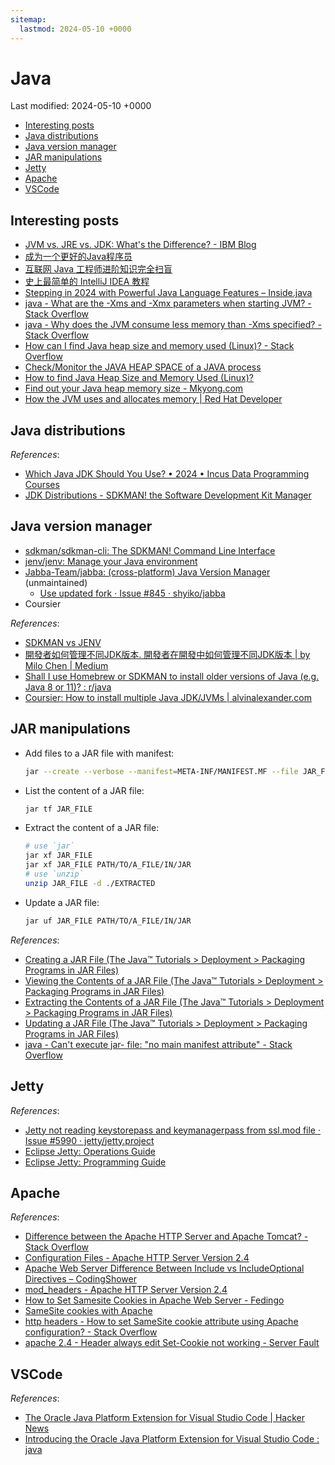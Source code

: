 ```yaml
---
sitemap:
  lastmod: 2024-05-10 +0000
---
```


# Java

Last modified: 2024-05-10 +0000

- [Interesting posts](#interesting-posts)
- [Java distributions](#java-distributions)
- [Java version manager](#java-version-manager)
- [JAR manipulations](#jar-manipulations)
- [Jetty](#jetty)
- [Apache](#apache)
- [VSCode](#vscode)

## Interesting posts

- [JVM vs. JRE vs. JDK: What's the Difference? - IBM Blog](https://www.ibm.com/blog/jvm-vs-jre-vs-jdk/)
- [成为一个更好的Java程序员](https://github.com/crisxuan/bestJavaer)
- [互联网 Java 工程师进阶知识完全扫盲](https://github.com/doocs/advanced-java)
- [史上最简单的 IntelliJ IDEA 教程](https://github.com/guobinhit/intellij-idea-tutorial)
- [Stepping in 2024 with Powerful Java Language Features – Inside.java](https://inside.java/2024/01/16/wrapup-java-lang-features/)
- [java - What are the -Xms and -Xmx parameters when starting JVM? - Stack Overflow](https://stackoverflow.com/questions/14763079/what-are-the-xms-and-xmx-parameters-when-starting-jvm)
- [java - Why does the JVM consume less memory than -Xms specified? - Stack Overflow](https://stackoverflow.com/questions/12108706/why-does-the-jvm-consume-less-memory-than-xms-specified)
- [How can I find Java heap size and memory used (Linux)? - Stack Overflow](https://stackoverflow.com/questions/12797560/how-can-i-find-java-heap-size-and-memory-used-linux)
- [Check/Monitor the JAVA HEAP SPACE of a JAVA process](https://knowledge.informatica.com/s/article/588051?language=en_US)
- [How to find Java Heap Size and Memory Used (Linux)?](https://www.w3docs.com/snippets/java/how-to-find-java-heap-size-and-memory-used-linux.html)
- [Find out your Java heap memory size - Mkyong.com](https://mkyong.com/java/find-out-your-java-heap-memory-size/)
- [How the JVM uses and allocates memory \| Red Hat Developer](https://developers.redhat.com/articles/2021/09/09/how-jvm-uses-and-allocates-memory)

## Java distributions

*References*:

- [Which Java JDK Should You Use? • 2024 • Incus Data Programming Courses](https://incusdata.com/blog/which-java-jdk-should-you-use)
- [JDK Distributions - SDKMAN! the Software Development Kit Manager](https://sdkman.io/jdks)

## Java version manager

- [sdkman/sdkman-cli: The SDKMAN! Command Line Interface](https://github.com/sdkman/sdkman-cli)
- [jenv/jenv: Manage your Java environment](https://github.com/jenv/jenv)
- [Jabba-Team/jabba: (cross-platform) Java Version Manager](https://github.com/Jabba-Team/jabba) (unmaintained)
  - [Use updated fork · Issue #845 · shyiko/jabba](https://github.com/shyiko/jabba/issues/845)
- Coursier

*References*:

- [SDKMAN vs JENV](https://gist.github.com/tfield/55064fc0c3f80fa67f624874f0b8d55e)
- [開發者如何管理不同JDK版本. 開發者在開發中如何管理不同JDK版本 \| by Milo Chen \| Medium](https://milochen.medium.com/%E9%96%8B%E7%99%BC%E8%80%85%E5%A6%82%E4%BD%95%E7%AE%A1%E7%90%86%E4%B8%8D%E5%90%8Cjdk%E7%89%88%E6%9C%AC-602a942b0c55)
- [Shall I use Homebrew or SDKMAN to install older versions of Java (e.g. Java 8 or 11)? : r/java](https://www.reddit.com/r/java/comments/hmc133/shall_i_use_homebrew_or_sdkman_to_install_older/)
- [Coursier: How to install multiple Java JDK/JVMs \| alvinalexander.com](https://alvinalexander.com/scala/coursier-how-install-multiple-java-jdks-jvms/)

## JAR manipulations

- Add files to a JAR file with manifest:

  ```bash
  jar --create --verbose --manifest=META-INF/MANIFEST.MF --file JAR_FILE FILES_TO_ADD
  ```

- List the content of a JAR file:

  ```bash
  jar tf JAR_FILE
  ```

- Extract the content of a JAR file:

  ```bash
  # use `jar`
  jar xf JAR_FILE
  jar xf JAR_FILE PATH/TO/A_FILE/IN/JAR
  # use `unzip`
  unzip JAR_FILE -d ./EXTRACTED
  ```

- Update a JAR file:

  ```bash
  jar uf JAR_FILE PATH/TO/A_FILE/IN/JAR
  ```

*References*:

- [Creating a JAR File (The Java™ Tutorials > Deployment > Packaging Programs in JAR Files)](https://docs.oracle.com/javase/tutorial/deployment/jar/build.html)
- [Viewing the Contents of a JAR File (The Java™ Tutorials > Deployment > Packaging Programs in JAR Files)](https://docs.oracle.com/javase/tutorial/deployment/jar/view.html)
- [Extracting the Contents of a JAR File (The Java™ Tutorials > Deployment > Packaging Programs in JAR Files)](https://docs.oracle.com/javase/tutorial/deployment/jar/unpack.html)
- [Updating a JAR File (The Java™ Tutorials > Deployment > Packaging Programs in JAR Files)](https://docs.oracle.com/javase/tutorial/deployment/jar/update.html)
- [java - Can't execute jar- file: "no main manifest attribute" - Stack Overflow](https://stackoverflow.com/questions/9689793/cant-execute-jar-file-no-main-manifest-attribute)

## Jetty

*References*:

- [Jetty not reading keystorepass and keymanagerpass from ssl.mod file · Issue #5990 · jetty/jetty.project](https://github.com/jetty/jetty.project/issues/5990)
- [Eclipse Jetty: Operations Guide](https://eclipse.dev/jetty/documentation/jetty-10/operations-guide/index.html#og-protocols-ssl-customize)
- [Eclipse Jetty: Programming Guide](https://eclipse.dev/jetty/documentation/jetty-10/programming-guide/index.html#pg-server-session-handler)

## Apache

*References*:

- [Difference between the Apache HTTP Server and Apache Tomcat? - Stack Overflow](https://stackoverflow.com/questions/30632/difference-between-the-apache-http-server-and-apache-tomcat)
- [Configuration Files - Apache HTTP Server Version 2.4](https://httpd.apache.org/docs/2.4/configuring.html)
- [Apache Web Server Difference Between Include vs IncludeOptional Directives – CodingShower](https://codingshower.com/apache-web-server-include-vs-includeoptional/)
- [mod_headers - Apache HTTP Server Version 2.4](https://httpd.apache.org/docs/2.4/mod/mod_headers.html#header)
- [How to Set Samesite Cookies in Apache Web Server - Fedingo](https://fedingo.com/how-to-set-samesite-cookies-in-apache-web-server/)
- [SameSite cookies with Apache](https://www.petefreitag.com/blog/samesite-cookies-apache/)
- [http headers - How to set SameSite cookie attribute using Apache configuration? - Stack Overflow](https://stackoverflow.com/questions/54104573/how-to-set-samesite-cookie-attribute-using-apache-configuration)
- [apache 2.4 - Header always edit Set-Cookie not working - Server Fault](https://serverfault.com/questions/1043924/header-always-edit-set-cookie-not-working)

## VSCode

*References*:

- [The Oracle Java Platform Extension for Visual Studio Code \| Hacker News](https://news.ycombinator.com/item?id=37929311)
- [Introducing the Oracle Java Platform Extension for Visual Studio Code : java](https://www.reddit.com/r/java/comments/17ar11h/introducing_the_oracle_java_platform_extension/)
